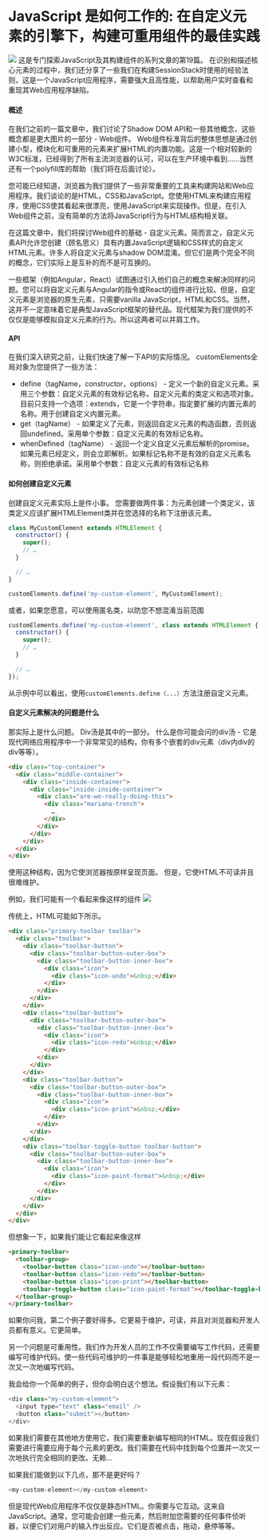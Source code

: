 # JavaScript 是如何工作的: 在自定义元素的引擎下，构建可重用组件的最佳实践

![](https://cdn-images-1.medium.com/max/1600/0*2oRILfJJtmW07mbK)
这是专门探索JavaScript及其构建组件的系列文章的第19篇。 在识别和描述核心元素的过程中，我们还分享了一些我们在构建SessionStack时使用的经验法则，这是一个JavaScript应用程序，需要强大且高性能，以帮助用户实时查看和重现其Web应用程序缺陷。

#### 概述
在我们之前的一篇文章中，我们讨论了Shadow DOM API和一些其他概念，这些概念都是更大图片的一部分 - Web组件。 Web组件标准背后的整体思想是通过创建小型，模块化和可重用的元素来扩展HTML的内置功能。这是一个相对较新的W3C标准，已经得到了所有主流浏览器的认可，可以在生产环境中看到......当然还有一个polyfill库的帮助（我们将在后面讨论）。

您可能已经知道，浏览器为我们提供了一些非常重要的工具来构建网站和Web应用程序。我们谈论的是HTML，CSS和JavaScript。您使用HTML来构建应用程序，使用CSS使其看起来很漂亮，使用JavaScript来实现操作。但是，在引入Web组件之前，没有简单的方法将JavaScript行为与HTML结构相关联。

在这篇文章中，我们将探讨Web组件的基础 - 自定义元素。简而言之，自定义元素API允许您创建（顾名思义）具有内置JavaScript逻辑和CSS样式的自定义HTML元素。许多人将自定义元素与shadow DOM混淆。但它们是两个完全不同的概念，它们实际上是互补的而不是可互换的。

一些框架（例如Angular，React）试图通过引入他们自己的概念来解决同样的问题。您可以将自定义元素与Angular的指令或React的组件进行比较。但是，自定义元素是浏览器的原生元素，只需要vanilla JavaScript，HTML和CSS。当然，这并不一定意味着它是典型JavaScript框架的替代品。现代框架为我们提供的不仅仅是能够模拟自定义元素的行为。所以这两者可以并肩工作。

#### API

在我们深入研究之前，让我们快速了解一下API的实际情况。 customElements全局对象为您提供了一些方法：

- define（tagName，constructor，options） - 定义一个新的自定义元素。采用三个参数：自定义元素的有效标记名称，自定义元素的类定义和选项对象。目前只支持一个选项：extends，它是一个字符串，指定要扩展的内置元素的名称。用于创建自定义内置元素。
- get（tagName） - 如果定义了元素，则返回自定义元素的构造函数，否则返回undefined。采用单个参数：自定义元素的有效标记名称。
- whenDefined（tagName） - 返回一个定义自定义元素后解析的promise。如果元素已经定义，则会立即解析。如果标记名称不是有效的自定义元素名称，则拒绝承诺。采用单个参数：自定义元素的有效标记名称

#### 如何创建自定义元素
创建自定义元素实际上是件小事。 您需要做两件事：为元素创建一个类定义，该类定义应该扩展HTMLElement类并在您选择的名称下注册该元素。


```js
class MyCustomElement extends HTMLElement {
  constructor() {
    super();
    // …
  }

  // …
}

customElements.define('my-custom-element', MyCustomElement);
```

或者，如果您愿意，可以使用匿名类，以防您不想混淆当前范围
```js
customElements.define('my-custom-element', class extends HTMLElement {
  constructor() {
    super();
    // …
  }

  // …
});
```

从示例中可以看出，使用`customElements.define（...）`方法注册自定义元素。

#### 自定义元素解决的问题是什么

那实际上是什么问题。 Div汤是其中的一部分。 什么是你可能会问的div汤 - 它是现代网络应用程序中一个非常常见的结构，你有多个嵌套的div元素（div内div的div等等）。
```html
<div class="top-container">
  <div class="middle-container">
    <div class="inside-container">
      <div class="inside-inside-container">
        <div class="are-we-really-doing-this">
          <div class="mariana-trench">
            …
          </div>
        </div>
      </div>
    </div>
  </div>
</div>
```

使用这种结构，因为它使浏览器按原样呈现页面。 但是，它使HTML不可读并且很难维护。

例如，我们可能有一个看起来像这样的组件
![](https://cdn-images-1.medium.com/max/1600/0*v56OyrPtg_cZzzaZ)

传统上，HTML可能如下所示。
```html
<div class="primary-toolbar toolbar">
  <div class="toolbar">
    <div class="toolbar-button">
      <div class="toolbar-button-outer-box">
        <div class="toolbar-button-inner-box">
          <div class="icon">
            <div class="icon-undo">&nbsp;</div>
          </div>
        </div>
      </div>
    </div>
    <div class="toolbar-button">
      <div class="toolbar-button-outer-box">
        <div class="toolbar-button-inner-box">
          <div class="icon">
            <div class="icon-redo">&nbsp;</div>
          </div>
        </div>
      </div>
    </div>
    <div class="toolbar-button">
      <div class="toolbar-button-outer-box">
        <div class="toolbar-button-inner-box">
          <div class="icon">
            <div class="icon-print">&nbsp;</div>
          </div>
        </div>
      </div>
    </div>
    <div class="toolbar-toggle-button toolbar-button">
      <div class="toolbar-button-outer-box">
        <div class="toolbar-button-inner-box">
          <div class="icon">
            <div class="icon-paint-format">&nbsp;</div>
          </div>
        </div>
      </div>
    </div>
  </div>
</div>
```
但想象一下，如果我们能让它看起来像这样
```html
<primary-toolbar>
  <toolbar-group>
    <toolbar-button class="icon-undo"></toolbar-button>
    <toolbar-button class="icon-redo"></toolbar-button>
    <toolbar-button class="icon-print"></toolbar-button>
    <toolbar-toggle-button class="icon-paint-format"></toolbar-toggle-button>
  </toolbar-group>
</primary-toolbar>
```
如果你问我，第二个例子要好得多。它更易于维护，可读，并且对浏览器和开发人员都有意义。它更简单。

另一个问题是可重用性。我们作为开发人员的工作不仅需要编写工作代码，还需要编写可维护代码。使一些代码可维护的一件事是能够轻松地重用一段代码而不是一次又一次地编写代码。

我会给你一个简单的例子，但你会明白这个想法。假设我们有以下元素：
```js
<div class="my-custom-element">
  <input type="text" class="email" />
  <button class="submit"></button>
</div>
```
如果我们需要在其他地方使用它，我们需要重新编写相同的HTML。现在假设我们需要进行需要应用于每个元素的更改。我们需要在代码中找到每个位置并一次又一次地执行完全相同的更改。无赖...

如果我们能做到以下几点，那不是更好吗？
```js
<my-custom-element></my-custom-element>
```

但是现代Web应用程序不仅仅是静态HTML。你需要与它互动。这来自JavaScript。通常，您可能会创建一些元素，然后附加您需要的任何事件侦听器，以便它们对用户的输入作出反应。它们是否被点击，拖动，悬停等等。